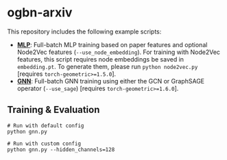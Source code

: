 # ogbn-arxiv

This repository includes the following example scripts:

* **[MLP](https://github.com/snap-stanford/ogb/blob/master/examples/nodeproppred/arxiv/mlp.py)**: Full-batch MLP training based on paper features and optional Node2Vec features (`--use_node_embedding`). For training with Node2Vec features, this script requires node embeddings be saved in `embedding.pt`. To generate them, please run `python node2vec.py` [requires `torch-geometric>=1.5.0`].
* **[GNN](https://github.com/snap-stanford/ogb/blob/master/examples/nodeproppred/arxiv/gnn.py)**: Full-batch GNN training using either the GCN or GraphSAGE operator (`--use_sage`) [requires `torch-geometric>=1.6.0`].

## Training & Evaluation

```
# Run with default config
python gnn.py

# Run with custom config
python gnn.py --hidden_channels=128
```
